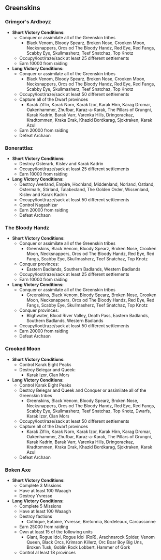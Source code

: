 ## Greenskins

### Grimgor's Ardboyz

* **Short Victory Conditions**:
	* Conquer or assimilate all of the Greenskin tribes
	    * Black Venom, Bloody Spearz, Broken Nose, Crooken Moon, Necksnappers, Orcs od The Bloody Handz, Red Eye, Red 
	    Fangs, Scabby Eye, Skullmasherz, Teef Snatchaz, Top Knotz
	* Occupy/loot/raze/sack at least 25 different settlements
	* Earn 10000 from raiding
* **Long Victory Conditions**:
	* Conquer or assimilate all of the Greenskin tribes
	    * Black Venom, Bloody Spearz, Broken Nose, Crooken Moon, Necksnappers, Orcs od The Bloody Handz, Red
	    Eye, Red Fangs, Scabby Eye, Skullmasherz, Teef Snatchaz, Top Knotz
	* Occupy/loot/raze/sack at least 50 different settlements
	* Capture all of the Dwarf provinces
	    * Karak Ziflin, Karak Norn, Karak Izor, Karak Hirn, Karag Dromar, Oakenhammer, Zhufbar, Karaz-a-Karak, 
	    The Pillars of Grungni, Karak Kadrin, Barak Varr, Varenka Hills, Dringorackaz, Kradtommen, Kraka Drak,
	    Khazid Bordkarag, Sjoktraken, Karak Azul
	* Earn 20000 from raiding
	* Defeat Archaon

### Bonerattlaz

* **Short Victory Conditions**:
	* Destroy Osterark, Kislev and Karak Kadrin
	* Occupy/loot/raze/sack at least 25 different settlements
	* Earn 10000 from raiding
* **Long Victory Conditions**:
	* Destroy Averland, Empire, Hochland, Middenland, Norland, Ostland, Ostermark, Stirland, Talabecland, The Golden 
	Order, Wissenland, Kislev and Karak Kadrin
	* Occupy/loot/raze/sack at least 50 different settlements
	* Control Nagashizar
	* Earn 20000 from raiding
	* Defeat Archaon

### The Bloody Handz

* **Short Victory Conditions**:
	*  Conquer or assimilate all of the Greenskin tribes
	    * Greenskins, Black Venom, Bloody Spearz, Broken Nose, Crooken Moon, Necksnappers, Orcs od The Bloody Handz, Red
	    Eye, Red Fangs, Scabby Eye, Skullmasherz, Teef Snatchaz, Top Knotz
	* Conquer provinces:
	    * Eastern Badlands, Southern Badlands, Western Badlands
	* Occupy/loot/raze/sack at least 25 different settlements
	* Earn 10000 from raiding
* **Long Victory Conditions**:
	*  Conquer or assimilate all of the Greenskin tribes
	    * Greenskins, Black Venom, Bloody Spearz, Broken Nose, Crooken Moon, Necksnappers, Orcs od The Bloody Handz, Red
	    Eye, Red Fangs, Scabby Eye, Skullmasherz, Teef Snatchaz, Top Knotz
	* Conquer provinces:
	    * Blighwater, Blood River Valley, Death Pass, Eastern Badlands, Southern Badlands, Western Badlands
	* Occupy/loot/raze/sack at least 50 different settlements
	* Earn 20000 from raiding
	* Defeat Archaon

### Crooked Moon

* **Short Victory Conditions**:
	* Control Karak Eight Peaks
	* Destroy Belegar and Queek:
	    * Karak Izor, Clan Mors
* **Long Victory Conditions**:
	* Control Karak Eight Peaks
	* Destroy Belegar and Queek and Conquer or assimilate all of the Greenskin tribes
	    * Greenskins, Black Venom, Bloody Spearz, Broken Nose, Necksnappers, Orcs od The Bloody Handz, Red Eye, Red 
	    Fangs, Scabby Eye, Skullmasherz, Teef Snatchaz, Top Knotz, Dwarfs, Karak Izor, Clan Mors
	* Occupy/loot/raze/sack at least 50 different settlements
	* Capture all of the Dwarf provinces
	    * Karak Ziflin, Karak Norn, Karak Izor, Karak Hirn, Karag Dromar, Oakenhammer, Zhufbar, Karaz-a-Karak, 
	    The Pillars of Grungni, Karak Kadrin, Barak Varr, Varenka Hills, Dringorackaz, Kradtommen, Kraka Drak,
	    Khazid Bordkarag, Sjoktraken, Karak Azul
	* Defeat Archaon

### Boken Axe

* **Short Victory Conditions**:
	* Complete 3 Missions
	* Have at least 100 Waaagh
	* Destroy Yvresse
* **Long Victory Conditions**:
	* Complete 5 Missions
	* Have at least 100 Waaagh
	* Destroy factions
	    * Cothique, Eataine, Yvresse, Bretonnia, Bordeleaux, Carcassonne
	* Earn 25000 from raiding
	* Own at least 15 of the following units
	    * Giant, Rogue Idol, Rogue Idol (RoR), Arachnarock Spider, Venom Queen, Black Orcs, Krimson Killerz, Orc Boar
	    Boy Big Uns, Broken Tusk, Goblin Rock Lobbert, Hammer of Gork
	* Control al least 18 provinces
